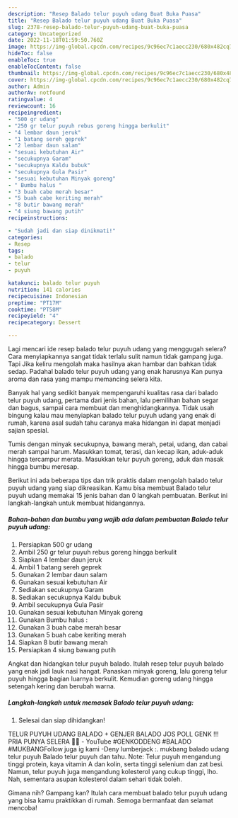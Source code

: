 ```yaml
---
description: "Resep Balado telur puyuh udang Buat Buka Puasa"
title: "Resep Balado telur puyuh udang Buat Buka Puasa"
slug: 2378-resep-balado-telur-puyuh-udang-buat-buka-puasa
category: Uncategorized
date: 2022-11-18T01:59:50.760Z
image: https://img-global.cpcdn.com/recipes/9c96ec7c1aecc230/680x482cq70/balado-telur-puyuh-udang-foto-resep-utama.jpg
hideToc: false
enableToc: true
enableTocContent: false
thumbnail: https://img-global.cpcdn.com/recipes/9c96ec7c1aecc230/680x482cq70/balado-telur-puyuh-udang-foto-resep-utama.jpg
cover: https://img-global.cpcdn.com/recipes/9c96ec7c1aecc230/680x482cq70/balado-telur-puyuh-udang-foto-resep-utama.jpg
author: Admin
authorAv: notfound
ratingvalue: 4
reviewcount: 16
recipeingredient:
- "500 gr udang"
- "250 gr telur puyuh rebus goreng hingga berkulit"
- "4 lembar daun jeruk"
- "1 batang sereh geprek"
- "2 lembar daun salam"
- "sesuai kebutuhan Air"
- "secukupnya Garam"
- "secukupnya Kaldu bubuk"
- "secukupnya Gula Pasir"
- "sesuai kebutuhan Minyak goreng"
- " Bumbu halus "
- "3 buah cabe merah besar"
- "5 buah cabe keriting merah"
- "8 butir bawang merah"
- "4 siung bawang putih"
recipeinstructions:

- "Sudah jadi dan siap dinikmati!"
categories:
- Resep
tags:
- balado
- telur
- puyuh

katakunci: balado telur puyuh 
nutrition: 141 calories
recipecuisine: Indonesian
preptime: "PT17M"
cooktime: "PT58M"
recipeyield: "4"
recipecategory: Dessert

---
```



Lagi mencari ide resep balado telur puyuh udang yang menggugah selera? Cara menyiapkannya sangat tidak terlalu sulit namun tidak gampang juga. Tapi Jika keliru mengolah maka hasilnya akan hambar dan bahkan tidak sedap. Padahal balado telur puyuh udang yang enak harusnya Kan punya aroma dan rasa yang mampu memancing selera kita.


Banyak hal yang sedikit banyak mempengaruhi kualitas rasa dari balado telur puyuh udang, pertama dari jenis bahan, lalu pemilihan bahan segar dan bagus, sampai cara membuat dan menghidangkannya. Tidak usah bingung kalau mau menyiapkan balado telur puyuh udang yang enak di rumah, karena asal sudah tahu caranya maka hidangan ini dapat menjadi sajian spesial.

Tumis dengan minyak secukupnya, bawang merah, petai, udang, dan cabai merah sampai harum. Masukkan tomat, terasi, dan kecap ikan, aduk-aduk hingga tercampur merata. Masukkan telur puyuh goreng, aduk dan masak hingga bumbu meresap.


Berikut ini ada beberapa tips dan trik praktis dalam mengolah balado telur puyuh udang yang siap dikreasikan. Kamu bisa membuat Balado telur puyuh udang memakai 15 jenis bahan dan 0 langkah pembuatan. Berikut ini langkah-langkah untuk membuat hidangannya.

<!--inarticleads1-->

##### Bahan-bahan dan bumbu yang wajib ada dalam pembuatan Balado telur puyuh udang:

1. Persiapkan 500 gr udang
1. Ambil 250 gr telur puyuh rebus goreng hingga berkulit
1. Siapkan 4 lembar daun jeruk
1. Ambil 1 batang sereh geprek
1. Gunakan 2 lembar daun salam
1. Gunakan sesuai kebutuhan Air
1. Sediakan secukupnya Garam
1. Sediakan secukupnya Kaldu bubuk
1. Ambil secukupnya Gula Pasir
1. Gunakan sesuai kebutuhan Minyak goreng
1. Gunakan  Bumbu halus :
1. Gunakan 3 buah cabe merah besar
1. Gunakan 5 buah cabe keriting merah
1. Siapkan 8 butir bawang merah
1. Persiapkan 4 siung bawang putih


Angkat dan hidangkan telur puyuh balado. Itulah resep telur puyuh balado yang enak jadi lauk nasi hangat. Panaskan minyak goreng, lalu goreng telur puyuh hingga bagian luarnya berkulit. Kemudian goreng udang hingga setengah kering dan berubah warna. 

<!--inarticleads2-->

##### Langkah-langkah untuk memasak Balado telur puyuh udang:


1. Selesai dan siap dihidangkan!

TELUR PUYUH UDANG BALADO + GENJER BALADO JOS POLL GENK !!! PRIA PUNYA SELERA 💪😆 - YouTube #GENKODDENG #BALADO #MUKBANGFollow juga ig kami -Deny lumberjack :. mukbang balado udang telur puyuh Balado telur puyuh dan tahu. Note: Telur puyuh mengandung tinggi protein, kaya vitamin A dan kolin, serta tinggi selenium dan zat besi. Namun, telur puyuh juga mengandung kolesterol yang cukup tinggi, lho. Nah, sementara asupan kolesterol dalam sehari tidak boleh. 

Gimana nih? Gampang kan? Itulah cara membuat balado telur puyuh udang yang bisa kamu praktikkan di rumah. Semoga bermanfaat dan selamat mencoba!
